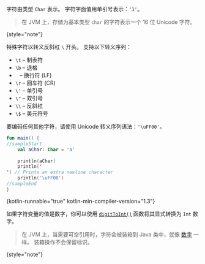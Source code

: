 [//]: # (title: 字符)

字符由类型 `Char` 表示。
字符字面值用单引号表示：`'1'`。

> 在 JVM 上，存储为基本类型 `char` 的字符表示一个 16 位 Unicode 字符。
>
{style="note"}

特殊字符以转义反斜杠 `\` 开头。
支持以下转义序列：

*   `\t` – 制表符
*   `\b` – 退格
*   `
` – 换行符 (LF)
*   `\r` – 回车符 (CR)
*   `\'` – 单引号
*   `\"` – 双引号
*   `\\` – 反斜杠
*   `\$` – 美元符号

要编码任何其他字符，请使用 Unicode 转义序列语法：`'\uFF00'`。

```kotlin
fun main() {
//sampleStart
    val aChar: Char = 'a'
 
    println(aChar)
    println('
') // Prints an extra newline character
    println('\uFF00')
//sampleEnd
}
```
{kotlin-runnable="true" kotlin-min-compiler-version="1.3"}

如果字符变量的值是数字，你可以使用 [`digitToInt()`](https://kotlinlang.org/api/latest/jvm/stdlib/kotlin.text/digit-to-int.html) 函数将其显式转换为 `Int` 数字。

> 在 JVM 上，当需要可空引用时，字符会被装箱到 Java 类中，就像 [数字](numbers.md#boxing-and-caching-numbers-on-the-java-virtual-machine) 一样。
> 装箱操作不会保留标识。
>
{style="note"}